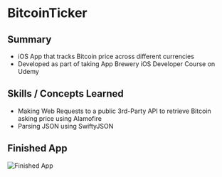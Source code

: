 # BitcoinTicker
## Summary
-	iOS App that tracks Bitcoin price across different currencies
-	Developed as part of taking App Brewery iOS Developer Course on Udemy


## Skills / Concepts Learned
-	Making Web Requests to a public 3rd-Party API to retrieve Bitcoin asking price using Alamofire
-	Parsing JSON using SwiftyJSON



## Finished App
![Finished App](http://i.giphy.com/l0HlQGzz2MQCKIBI4.gif)

